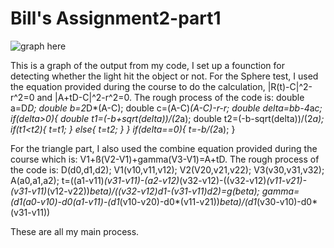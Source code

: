 # Bill's Assignment2-part1

![graph here](/main/gears.png "gears")

This is a graph of the output from my code, I set up a founction for detecting whether the light hit the object or not. For the Sphere test, I used the equation provided during the course to do the calculation, |R(t)-C|^2-r^2=0 and |A+tD-C|^2-r^2=0. The rough process of the code is:
    double a=D*D;
    double b=2*D*(A-C);
    double c=(A-C)*(A-C)-r-*r;
    double delta=b*b-4*a*c;
    if(delta>0){
        double t1=(-b+sqrt(delta))/(2*a);
        double t2=(-b-sqrt(delta))/(2*a);
        if(t1<t2){
            t=t1;
        }
        else{
            t=t2;
        }
    }
    if(delta==0){
        t=-b/(2*a);
    }


For the triangle part, I also used the combine equation provided during the course which is: V1+ß(V2-V1)+gamma(V3-V1)=A+tD. The rough process of the code is: D(d0,d1,d2);
    V1(v10,v11,v12);
    V2(V20,v21,v22);
    V3(v30,v31,v32);
    A(a0,a1,a2);
    t=((a1-v11)*(v31-v11)-(a2-v12)*(v32-v12)-((v32-v12)*(v11-v21)-(v31-v11)*(v12-v22))*beta)/((v32-v12)*d1-(v31-v11)*d2)=g(beta);
    gamma=(d1*(a0-v10)-d0*(a1-v11)-(d1*(v10-v20)-d0*(v11-v21))*beta)/(d1*(v30-v10)-d0*(v31-v11))
    

These are all my main process.


